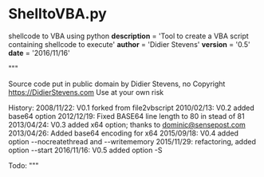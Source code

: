 # ShelltoVBA.py
shellcode to VBA using python 
__description__ = 'Tool to create a VBA script containing shellcode to execute'
__author__ = 'Didier Stevens'
__version__ = '0.5'
__date__ = '2016/11/16'

"""

Source code put in public domain by Didier Stevens, no Copyright
https://DidierStevens.com
Use at your own risk

History:
  2008/11/22: V0.1 forked from file2vbscript
  2010/02/13: V0.2 added base64 option
  2012/12/19: Fixed BASE64 line length to 80 in stead of 81
  2013/04/24: V0.3 added x64 option; thanks to dominic@sensepost.com
  2013/04/26: Added base64 encoding for x64
  2015/09/18: V0.4 added option --nocreatethread and --writememory
  2015/11/29: refactoring, added option --start
  2016/11/16: V0.5 added option -S

Todo:
"""
